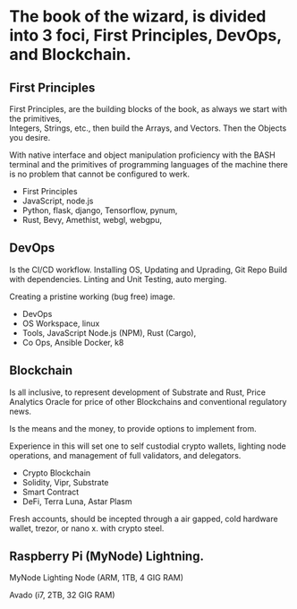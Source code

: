 # The book of the wizard, is divided into 3 foci, First Principles,  DevOps, and Blockchain.

## First Principles
First Principles, are the building blocks of the book, as always we start with the primitives,  
Integers, Strings, etc., then build the Arrays, and Vectors.  Then the Objects you desire.

With native interface and object manipulation proficiency with the BASH terminal and the primitives of programming languages of the machine there is no problem that cannot be configured to werk.

- First Principles
- JavaScript, node.js
- Python, flask, django, Tensorflow, pynum,
- Rust, Bevy, Amethist, webgl, webgpu,


## DevOps
Is the CI/CD workflow. Installing OS, Updating and Uprading, Git Repo Build with dependencies.  Linting and Unit Testing, auto merging.

Creating a pristine working (bug free) image.

- DevOps
- OS Workspace, linux
- Tools, JavaScript Node.js (NPM), Rust (Cargo),
- Co Ops, Ansible Docker, k8


## Blockchain
Is all inclusive, to represent development of Substrate and Rust, Price Analytics Oracle for price of other Blockchains and conventional regulatory news.

Is the means and the money, to provide options to implement from.

Experience in this will set one to self custodial crypto wallets, lighting node operations,  and management of full validators, and delegators.

- Crypto Blockchain
- Solidity, Vipr, Substrate
- Smart Contract
- DeFi, Terra Luna, Astar Plasm

Fresh accounts,  should be incepted through a air gapped, cold hardware wallet, trezor, or nano x.  with crypto steel.

## Raspberry Pi (MyNode) Lightning.

MyNode Lighting Node
(ARM, 1TB, 4 GIG RAM)

Avado
(i7, 2TB, 32 GIG RAM)
